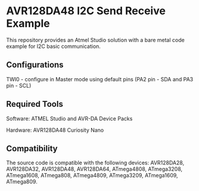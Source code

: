 # AVR128DA48 I2C Send Receive Example

This repository provides an Atmel Studio solution with a bare metal code example for I2C basic communication. 


## Configurations

TWI0 - configure in Master mode using default pins (PA2 pin - SDA and PA3 pin - SCL)


## Required Tools 

Software: ATMEL Studio and AVR-DA Device Packs

Hardware: AVR128DA48 Curiosity Nano


## Compatibility
The source code is compatible with the following devices: AVR128DA28, AVR128DA32, AVR128DA48, AVR128DA64, ATmega4808, ATmega3208, ATmega1608, ATmega808, ATmega4809, ATmega3209, ATmega1609, ATmega809.
